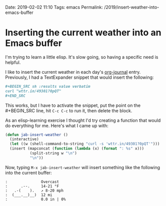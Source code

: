 Date: 2019-02-02 11:10
Tags: emacs
Permalink: /2019/insert-weather-into-emacs-buffer


# Inserting the current weather into an Emacs buffer

I'm trying to learn a little elisp. It's slow going, so having a specific need is helpful.

I like to insert the current weather in each day's [org-journal](https://github.com/bastibe/org-journal) entry. Previously, I had a TextExpander snippet that would insert the following:

```org
#+BEGIN_SRC sh :results value verbatim
curl "wttr.in/49301?0pQT"
#+END_SRC
```

This works, but I have to activate the snippet, put the point on the #+BEGIN_SRC line, hit `C-c C-c` to run it, then delete the block.

As an elisp-learning exercise I thought I'd try creating a function that would do everything for me. Here's what I came up with:

```lisp
(defun jab-insert-weather ()
  (interactive)
  (let ((w (shell-command-to-string "curl -s 'wttr.in/49301?0pQT'")))
  (insert (mapconcat (function (lambda (x) (format ": %s" x)))
           (split-string w "\n")
           "\n"))
```

Now, typing `M-x jab-insert-weather` will insert something like the following into the current buffer:

```
:               Overcast 
:      .--.     14-21 °F
:   .-(    ).   ↗ 8-20 mph 
:  (___.__)__)  12 mi
:               0.0 in | 0%
```
